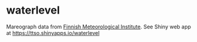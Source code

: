 # waterlevel

Mareograph data from [Finnish Meteorological Institute](http://fmi.fi). See Shiny web app at https://ttso.shinyapps.io/waterlevel
